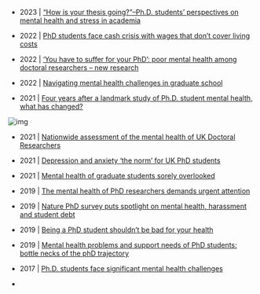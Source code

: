 

- 2023 | [“How is your thesis going?”–Ph.D. students’ perspectives on mental health and stress in academia](https://journals.plos.org/plosone/article?id=10.1371/journal.pone.0288103)

- 2022 | [PhD students face cash crisis with wages that don’t cover living costs](https://www.nature.com/articles/d41586-022-01392-w)
- 2022 | [‘You have to suffer for your PhD’: poor mental health among doctoral researchers – new research](https://theconversation.com/you-have-to-suffer-for-your-phd-poor-mental-health-among-doctoral-researchers-new-research-174096)
- 2022 | [Navigating mental health challenges in graduate school](https://www.nature.com/articles/s41578-022-00444-x#:~:text=A%20synthesis%20of%20articles%20published,rates%20than%20among%20young%20adults)
- 2021 | [Four years after a landmark study of Ph.D. student mental health, what has changed?](https://www.science.org/content/article/four-years-after-landmark-study-phd-student-mental-health-what-has-changed#:~:text=In%20our%20study%20group%2C%20four,to%20suspect%20mental%20health%20problems.)

![img](https://www.science.org/do/10.1126/science.caredit.abh1266/full/main_mentalhealth_1280p-1644894867900.jpg)
- 2021 | [Nationwide assessment of the mental health of UK Doctoral Researchers](https://www.nature.com/articles/s41599-021-00983-8)
- 2021 | [Depression and anxiety ‘the norm’ for UK PhD students](https://www.nature.com/articles/d41586-021-03761-3)
- 2021 | [Mental health of graduate students sorely overlooked](https://www.nature.com/articles/d41586-021-01751-z)
- 2019 | [The mental health of PhD researchers demands urgent attention](https://www.nature.com/articles/d41586-019-03489-1)
- 2019 | [Nature PhD survey puts spotlight on mental health, harassment and student debt](https://group.springernature.com/fr/group/media/press-releases/archive-2019/nature-phd-survey-puts-spotlight-on-mental-health/17372858)
- 2019 | [Being a PhD student shouldn’t be bad for your health](https://www.nature.com/articles/d41586-019-01492-0)
- 2019 | [Mental health problems and support needs of PhD students: bottle necks of the phD trajectory](https://academic.oup.com/eurpub/article/29/Supplement_4/ckz186.588/5623495)
- 2017 | [Ph.D. students face significant mental health challenges](https://www.science.org/content/article/phd-students-face-significant-mental-health-challenges)


- []()
